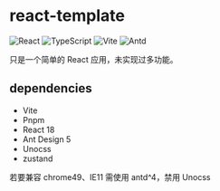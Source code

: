 # react-template

![React](https://img.shields.io/static/v1?label=React&message=v18&color=blue) ![TypeScript](https://img.shields.io/static/v1?label=TypeScript&message=v4&color=blue) ![Vite](https://img.shields.io/static/v1?label=Vite&message=v5&color=blue) ![Antd](https://img.shields.io/static/v1?label=Antd&message=v5&color=blue)

只是一个简单的 React 应用，未实现过多功能。

## dependencies

- Vite
- Pnpm
- React 18
- Ant Design 5
- Unocss
- zustand

若要兼容 chrome49、IE11 需使用 antd^4，禁用 Unocss

